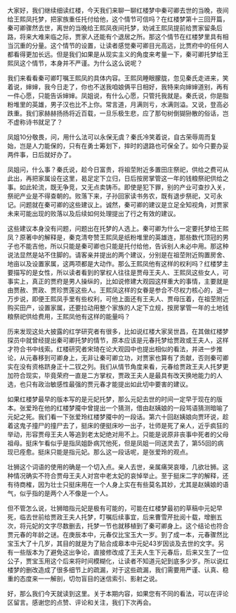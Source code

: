 
大家好，我们继续细读红楼，今天我们来聊一聊红楼梦中秦可卿去世的当晚，夜间给王熙凤托梦，把家族重任托付给他，这个情节可信吗？在红楼梦第十三回开篇，秦可卿骤然去世，离世的当晚给王熙凤夜间托梦，劝诫王熙凤提前给贾家留条后路，将来大难来临之际，贾家人还能有个退居之所。那这个情节在红楼梦里具有相当沉重的分量。这个情节的设置，让读者感觉秦可卿目光高远，比贾府中的任何人都看得更加长远。但是我们如果是从现实主义的角度来考量一下，秦可卿托梦给王熙凤这个情节，本身并不严谨。为什么这么说呢？

我们来看看秦可卿叮嘱王熙凤的具体内容。王熙凤睡眼朦胧，忽见秦氏走进来，笑着说，婶婶，我今日走了，你也不送我咱娘俩平日相好，我特来向婶婶道别，再有一件心愿，只能告诉婶婶。凤姐说，有什么心愿，只管托我就是。秦氏说，你是脂粉堆里的英雄，男子汉也比不上你。常言道，月满则亏，水满则溢。又说，登高必跌重。我们家赫赫扬扬将近百载，一旦乐极生悲，应了那句树倒猢狲散的俗话，岂不虚称诗书就足了？

凤姐10分敬畏，问，用什么法可以永保无虞？秦氏冷笑着说，自古荣辱周而复始，岂是人力能保的，只有在勇士筹划下，摔时的退路也可保全了。如今只要办妥两件事，日后就好办了。

凤姐问，什么事？秦氏说，趁今日富贵，将祖茔附近多置田庄祭祀，供给之费可从此出，再把家属设在这里，曷足定下立归，日后按房掌管这一年的钱粮祭祀供给之事。如此轮流，既无争竞，又无点卖铸币。即使是犯下罪，别的产业可查抄入关，祭祀产业是不得查朝的。败落下来，子孙回家读书务农，既有退步祭祀，又可永记。问题就在秦可卿的这些建议上。诚然，秦可卿的建议是立足全知视角，对贾家未来可能出现的败落以及后续如何处理提出了行之有效的建议。

这些建议本身没有问题，问题出在托梦的人选上。秦可卿为什么一定要托梦给王熙凤？原著中的解释是，秦克清夸赞王熙凤是纸粉堆里的英雄连，那些数代顶冠的男子也不能吉他，所以只能是秦可卿也只能是托付给他，告诉别人未必中用。那这种说法显然是站不住脚的。请客亲并提出的两个建议，分别是在祖茔附近购置房舍、地亩以及设置家属，这两项都是大动作。那么王熙凤他有这样的权利吗？红楼梦主要描写的是女性，所以读者看到的掌权人往往是贾母王夫人、王熙凤这些女人，可事实上，真正的贾府是男人操纵的，比如说修建大观园这样重大的事情，主要就是由贾赦、贾政、贾珍贾莲这些人。王熙凤这样的女眷是参合不尽权力核心的，退一万步说，即便王熙凤手里有些权利，可他上面还有王夫人、贾母压着，在祖茔附近购买田产，设置家属，还要拉动用整个家族的人定下立规，按房掌管一年的土地钱粮祭祀供给费用，王熙凤他有这样的能量吗？

历来发现这处大披露的红学研究者有很多，比如说红楼大家吴世昌，在其做红楼梦探员中就曾经提出秦可卿托梦的情节，原本应该是元春托梦给贾政或王夫人，这样才符合书中线索。红楼研究者宋琦在论大观园中也提出相似的看法，并进一步推论，从元春移到可卿身上，无非让秦可卿立功，对贾家也算有了贡献，否则秦可卿实在没有资格跻身正十二钗之列。我们从情节角度来看，元春给贾政王夫人托梦更加符合现实，毕竟荣府一直是二方掌权，贾政王夫人是最具有改天换地能力的人选，也只有政治敏感性最强的贾元春才能提出如此切中要害的建议。

如果红楼梦最早的版本写的是元妃托梦，那么元妃去世的时间一定早于现在的版本。张爱玲在他的红楼梦魇中曾提出一个猜测，借由赵姨娘的一段骂语猜测暗喻了元妃之死。我们看一下张爱玲红楼梦魇中的一段话。第六十回赵姨娘向贾环说，趁着这鬼子撞尸的撞尸去了，挺床的便挺床吵一出子，壮师是死了亲人，近乎疯狂的举动，形容贾母王夫人等追到老太妃绝对用不上。只能是说原非丧事中死者的父母祖母。挺床乍看似乎是指凤姐卧病咒他死，但是凤姐一同送灵去了，第55回的病现已痊愈。挺床只能是指元妃。那么这一段话呢，是张爱玲的观点。

壮狮这个词语的使用的确是一个切入点。亲人去世，亲属痛哭哀嚎，几欲壮狮。这种情况确实不符合贾母王夫人对宫中老太妃的哀悼举止。至于挺床二字的解释，还有待商榷，因为壮士只挺床用在一个人身上实在有些莫名其妙，尤其是赵姨娘的语气，似乎指的是两个人不像是一个人。

但不管怎么说，壮狮暗指元妃是极有可能的，可能在红楼梦最初的草稿中元妃早死，临去世前给贾政王夫人托梦，叮嘱后续事宜，后来曹雪芹批阅十载，增删五次，将元妃的文字尽数删去，托梦一节也就移植到了秦可卿身上。这个结论也符合贾元春的年龄之谜。在庚辰本中，元春仅比宝玉大一岁。到了成一本，元春骤然比宝玉大了十几岁，其目的就是为了贴合成皋本中元妃43岁因谈及去世的文字。另有一些版本为了避免这出争论，直接修改成了王夫人生下元春后，后来又生了一位公子，贾宝玉用这个后来将时间模糊化，让读者不知道元妃到底多少岁。所以说红楼梦的删改造成了很多细节上的疏漏，对于这些疏漏，我们需要用严谨、认真、稳重的态度来一一解剖，切勿盲目的迷信索引、影射之说。

好，那么我们今天就读到这里。关于本期内容，如果您有不同的看法，可以在评论区留言。感谢您的点赞、评论和关注，我们下次再会。


